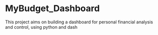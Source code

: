 # MyBudget_Dashboard
This project aims on building a dashboard for personal financial analysis and control, using python and dash

